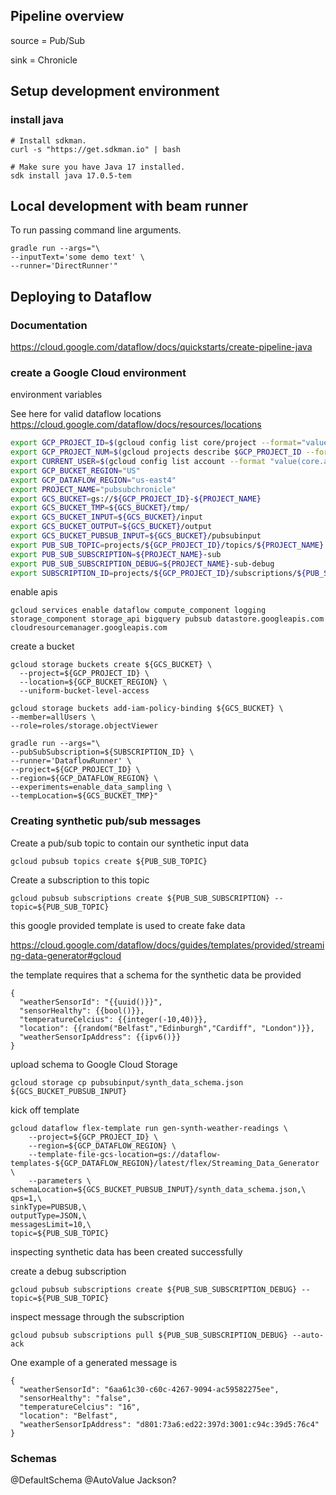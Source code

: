 ## Pipeline overview

source = Pub/Sub

sink = Chronicle

## Setup development environment

### install java

```shell
# Install sdkman.
curl -s "https://get.sdkman.io" | bash

# Make sure you have Java 17 installed.
sdk install java 17.0.5-tem
```

## Local development with beam runner

To run passing command line arguments.

```shell
gradle run --args="\
--inputText='some demo text' \
--runner='DirectRunner'"
```

## Deploying to Dataflow

### Documentation

https://cloud.google.com/dataflow/docs/quickstarts/create-pipeline-java

### create a Google Cloud environment

environment variables 

See here for valid dataflow locations
https://cloud.google.com/dataflow/docs/resources/locations

```sh
export GCP_PROJECT_ID=$(gcloud config list core/project --format="value(core.project)")
export GCP_PROJECT_NUM=$(gcloud projects describe $GCP_PROJECT_ID --format="value(projectNumber)")
export CURRENT_USER=$(gcloud config list account --format "value(core.account)")
export GCP_BUCKET_REGION="US"
export GCP_DATAFLOW_REGION="us-east4"
export PROJECT_NAME="pubsubchronicle"
export GCS_BUCKET=gs://${GCP_PROJECT_ID}-${PROJECT_NAME}
export GCS_BUCKET_TMP=${GCS_BUCKET}/tmp/
export GCS_BUCKET_INPUT=${GCS_BUCKET}/input
export GCS_BUCKET_OUTPUT=${GCS_BUCKET}/output
export GCS_BUCKET_PUBSUB_INPUT=${GCS_BUCKET}/pubsubinput
export PUB_SUB_TOPIC=projects/${GCP_PROJECT_ID}/topics/${PROJECT_NAME}
export PUB_SUB_SUBSCRIPTION=${PROJECT_NAME}-sub
export PUB_SUB_SUBSCRIPTION_DEBUG=${PROJECT_NAME}-sub-debug
export SUBSCRIPTION_ID=projects/${GCP_PROJECT_ID}/subscriptions/${PUB_SUB_SUBSCRIPTION}
```

enable apis
```shell
gcloud services enable dataflow compute_component logging storage_component storage_api bigquery pubsub datastore.googleapis.com cloudresourcemanager.googleapis.com
```

create a bucket
```shell
gcloud storage buckets create ${GCS_BUCKET} \
  --project=${GCP_PROJECT_ID} \
  --location=${GCP_BUCKET_REGION} \
  --uniform-bucket-level-access

gcloud storage buckets add-iam-policy-binding ${GCS_BUCKET} \
--member=allUsers \
--role=roles/storage.objectViewer

```

```shell
gradle run --args="\
--pubSubSubscription=${SUBSCRIPTION_ID} \
--runner='DataflowRunner' \
--project=${GCP_PROJECT_ID} \
--region=${GCP_DATAFLOW_REGION} \
--experiments=enable_data_sampling \
--tempLocation=${GCS_BUCKET_TMP}"
```

### Creating synthetic pub/sub messages

Create a pub/sub topic to contain our synthetic input data
```shell
gcloud pubsub topics create ${PUB_SUB_TOPIC}
```

Create a subscription to this topic
```shell
gcloud pubsub subscriptions create ${PUB_SUB_SUBSCRIPTION} --topic=${PUB_SUB_TOPIC}
```


this google provided template is used to create fake data

https://cloud.google.com/dataflow/docs/guides/templates/provided/streaming-data-generator#gcloud

the template requires that a schema for the synthetic data be provided

```shell
{
  "weatherSensorId": "{{uuid()}}",
  "sensorHealthy": {{bool()}},
  "temperatureCelcius": {{integer(-10,40)}},
  "location": {{random("Belfast","Edinburgh","Cardiff", "London")}},
  "weatherSensorIpAddress": {{ipv6()}}
}
```
upload schema to Google Cloud Storage

```shell
gcloud storage cp pubsubinput/synth_data_schema.json ${GCS_BUCKET_PUBSUB_INPUT}

```

kick off template
```shell
gcloud dataflow flex-template run gen-synth-weather-readings \
    --project=${GCP_PROJECT_ID} \
    --region=${GCP_DATAFLOW_REGION} \
    --template-file-gcs-location=gs://dataflow-templates-${GCP_DATAFLOW_REGION}/latest/flex/Streaming_Data_Generator \
    --parameters \
schemaLocation=${GCS_BUCKET_PUBSUB_INPUT}/synth_data_schema.json,\
qps=1,\
sinkType=PUBSUB,\
outputType=JSON,\
messagesLimit=10,\
topic=${PUB_SUB_TOPIC}
```

inspecting synthetic data has been created successfully

create a debug subscription
```shell
gcloud pubsub subscriptions create ${PUB_SUB_SUBSCRIPTION_DEBUG} --topic=${PUB_SUB_TOPIC}
```

inspect message through the subscription
```shell
gcloud pubsub subscriptions pull ${PUB_SUB_SUBSCRIPTION_DEBUG} --auto-ack
```

One example of a generated message is 
```shell
{
  "weatherSensorId": "6aa61c30-c60c-4267-9094-ac59582275ee",
  "sensorHealthy": "false",
  "temperatureCelcius": "16",
  "location": "Belfast",
  "weatherSensorIpAddress": "d801:73a6:ed22:397d:3001:c94c:39d5:76c4"
}
```


### Schemas 
@DefaultSchema
@AutoValue
Jackson?